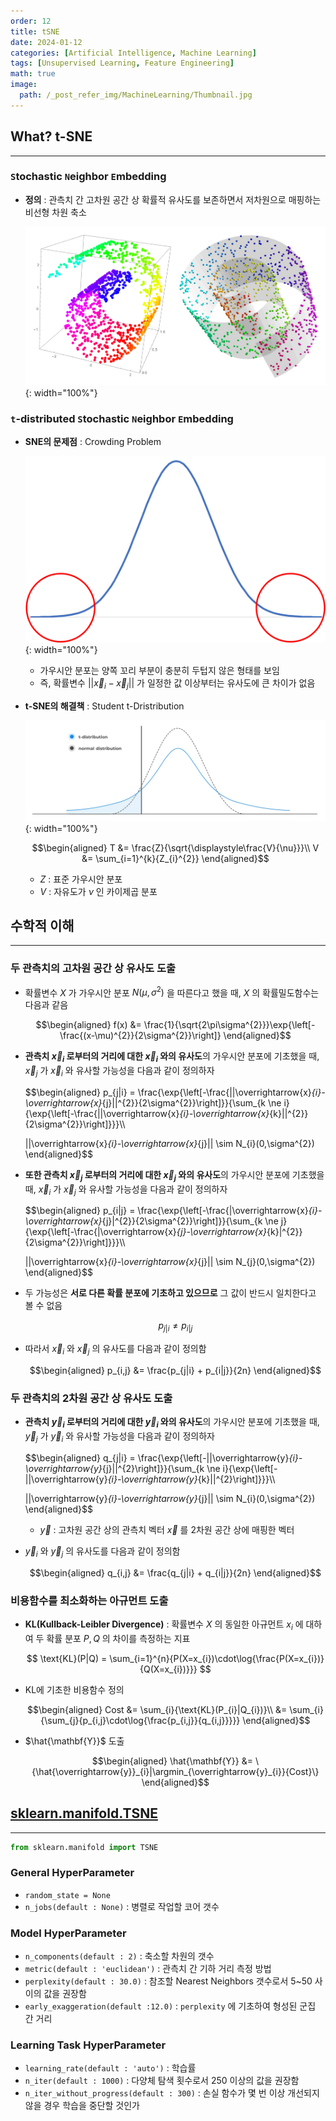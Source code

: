 ```yaml
---
order: 12
title: tSNE
date: 2024-01-12
categories: [Artificial Intelligence, Machine Learning]
tags: [Unsupervised Learning, Feature Engineering]
math: true
image:
  path: /_post_refer_img/MachineLearning/Thumbnail.jpg
---
```


## What? t-SNE
-----

### `S`tochastic `N`eighbor `E`mbedding

- **정의** : 관측치 간 고차원 공간 상 확률적 유사도를 보존하면서 저차원으로 매핑하는 비선형 차원 축소

    ![01](/_post_refer_img/MachineLearning/12-01.jpeg){: width="100%"}

### `t`-distributed `S`tochastic `N`eighbor `E`mbedding

- **SNE의 문제점** : Crowding Problem

    ![02](/_post_refer_img/MachineLearning/12-02.png){: width="100%"}

    - 가우시안 분포는 양쪽 꼬리 부분이 충분히 두텁지 않은 형태를 보임
    - 즉, 확률변수 $||\overrightarrow{x}_{i}-\overrightarrow{x}_{j}||$ 가 일정한 값 이상부터는 유사도에 큰 차이가 없음

- **t-SNE의 해결책** : Student t-Dristribution

    ![03](/_post_refer_img/MachineLearning/12-03.jpg){: width="100%"}

    $$\begin{aligned}
    T
    &= \frac{Z}{\sqrt{\displaystyle\frac{V}{\nu}}}\\
    V
    &= \sum_{i=1}^{k}{Z_{i}^{2}}
    \end{aligned}$$

    - $Z$ : 표준 가우시안 분포
    - $V$ : 자유도가 $\nu$ 인 카이제곱 분포

## 수학적 이해
-----

### 두 관측치의 고차원 공간 상 유사도 도출

- 확률변수 $X$ 가 가우시안 분포 $N(\mu, \sigma^{2})$ 을 따른다고 했을 때, $X$ 의 확률밀도함수는 다음과 같음

    $$\begin{aligned}
    f(x)
    &= \frac{1}{\sqrt{2\pi\sigma^{2}}}\exp{\left[-\frac{(x-\mu)^{2}}{2\sigma^{2}}\right]}
    \end{aligned}$$

- **관측치 $\overrightarrow{x}_{i}$ 로부터의 거리에 대한 $\overrightarrow{x}_{i}$ 와의 유사도**의 가우시안 분포에 기초했을 때, $\overrightarrow{x}_{j}$ 가 $\overrightarrow{x}_{i}$ 와 유사할 가능성을 다음과 같이 정의하자

    $$\begin{aligned}
    p_{j|i} 
    = \frac{\exp{\left[-\frac{||\overrightarrow{x}_{i}-\overrightarrow{x}_{j}||^{2}}{2\sigma^{2}}\right]}}{\sum_{k \ne i}{\exp{\left[-\frac{||\overrightarrow{x}_{i}-\overrightarrow{x}_{k}||^{2}}{2\sigma^{2}}\right]}}}\\\\

    ||\overrightarrow{x}_{i}-\overrightarrow{x}_{j}|| \sim N_{i}(0,\sigma^{2})
    \end{aligned}$$

- **또한 관측치 $\overrightarrow{x}_{j}$ 로부터의 거리에 대한 $\overrightarrow{x}_{j}$ 와의 유사도**의 가우시안 분포에 기초했을 때, $\overrightarrow{x}_{i}$ 가 $\overrightarrow{x}_{j}$ 와 유사할 가능성을 다음과 같이 정의하자

    $$\begin{aligned}
    p_{i|j}
    = \frac{\exp{\left[-\frac{|\overrightarrow{x}_{i}-\overrightarrow{x}_{j}|^{2}}{2\sigma^{2}}\right]}}{\sum_{k \ne j}{\exp{\left[-\frac{|\overrightarrow{x}_{j}-\overrightarrow{x}_{k}|^{2}}{2\sigma^{2}}\right]}}}\\\\

    ||\overrightarrow{x}_{i}-\overrightarrow{x}_{j}|| \sim N_{j}(0,\sigma^{2})
    \end{aligned}$$

- 두 가능성은 **서로 다른 확률 분포에 기초하고 있으므로** 그 값이 반드시 일치한다고 볼 수 없음

    $$
    p_{j|i} \ne p_{i|j}
    $$

- 따라서 $\overrightarrow{x}_{i}$ 와 $\overrightarrow{x}_{j}$ 의 유사도를 다음과 같이 정의함

    $$\begin{aligned}
    p_{i,j}
    &= \frac{p_{j|i} + p_{i|j}}{2n}
    \end{aligned}$$

### 두 관측치의 2차원 공간 상 유사도 도출

- **관측치 $\overrightarrow{y}_{i}$ 로부터의 거리에 대한 $\overrightarrow{y}_{i}$ 와의 유사도**의 가우시안 분포에 기초했을 때, $\overrightarrow{y}_{j}$ 가 $\overrightarrow{y}_{i}$ 와 유사할 가능성을 다음과 같이 정의하자

    $$\begin{aligned}
    q_{j|i} 
    = \frac{\exp{\left[-||\overrightarrow{y}_{i}-\overrightarrow{y}_{j}||^{2}\right]}}{\sum_{k \ne i}{\exp{\left[-||\overrightarrow{y}_{i}-\overrightarrow{y}_{k}||^{2}\right]}}}\\\\

    ||\overrightarrow{y}_{i}-\overrightarrow{y}_{j}|| \sim N_{i}(0,\sigma^{2})
    \end{aligned}$$

    - $\overrightarrow{y}$ : 고차원 공간 상의 관측치 벡터 $\overrightarrow{x}$ 를 2차원 공간 상에 매핑한 벡터

- $\overrightarrow{y}_{i}$ 와 $\overrightarrow{y}_{j}$ 의 유사도를 다음과 같이 정의함

    $$\begin{aligned}
    q_{i,j}
    &= \frac{q_{j|i} + q_{i|j}}{2n}
    \end{aligned}$$

### 비용함수를 최소화하는 아규먼트 도출

- **KL(Kullback-Leibler Divergence)** : 확률변수 $X$ 의 동일한 아규먼트 $x_{i}$ 에 대하여 두 확률 분포 $P,Q$ 의 차이를 측정하는 지표

    $$
    \text{KL}(P|Q)
    = \sum_{i=1}^{n}{P(X=x_{i})\cdot\log{\frac{P(X=x_{i})}{Q(X=x_{i})}}}
    $$

- KL에 기초한 비용함수 정의

    $$\begin{aligned}
    Cost
    &= \sum_{i}{\text{KL}(P_{i}|Q_{i})}\\
    &= \sum_{i}{\sum_{j}{p_{i,j}\cdot\log{\frac{p_{i,j}}{q_{i,j}}}}}
    \end{aligned}$$

- $\hat{\mathbf{Y}}$ 도출

    $$\begin{aligned}
    \hat{\mathbf{Y}}
    &= \{\hat{\overrightarrow{y}}_{i}|\argmin_{\overrightarrow{y}_{i}}{Cost}\}
    \end{aligned}$$

## [sklearn.manifold.TSNE](https://scikit-learn.org/stable/modules/generated/sklearn.manifold.TSNE.html#sklearn-manifold-tsne)
-----

```python
from sklearn.manifold import TSNE
```

### General HyperParameter

- `random_state = None`
- `n_jobs(default : None)` : 병렬로 작업할 코어 갯수

### Model HyperParameter

- `n_components(default : 2)` : 축소할 차원의 갯수
- `metric(default : 'euclidean')` : 관측치 간 기하 거리 측정 방법
- `perplexity(default : 30.0)` : 참조할 Nearest Neighbors 갯수로서 5~50 사이의 값을 권장함
- `early_exaggeration(default :12.0)` : `perplexity` 에 기초하여 형성된 군집 간 거리

### Learning Task HyperParameter

- `learning_rate(default : 'auto')` : 학습률
- `n_iter(default : 1000)` : 다양체 탐색 횟수로서 250 이상의 값을 권장함
- `n_iter_without_progress(default : 300)` : 손실 함수가 몇 번 이상 개선되지 않을 경우 학습을 중단할 것인가